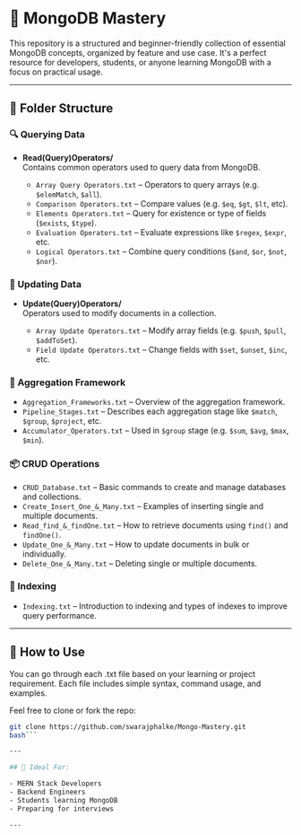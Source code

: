 # 📁 MongoDB Mastery

This repository is a structured and beginner-friendly collection of essential MongoDB concepts, organized by feature and use case. It's a perfect resource for developers, students, or anyone learning MongoDB with a focus on practical usage.

---

## 📂 Folder Structure

### 🔍 Querying Data

- **Read(Query)Operators/**  
  Contains common operators used to query data from MongoDB.

  - `Array Query Operators.txt` – Operators to query arrays (e.g. `$elemMatch`, `$all`).
  - `Comparison Operators.txt` – Compare values (e.g. `$eq`, `$gt`, `$lt`, etc).
  - `Elements Operators.txt` – Query for existence or type of fields (`$exists`, `$type`).
  - `Evaluation Operators.txt` – Evaluate expressions like `$regex`, `$expr`, etc.
  - `Logical Operators.txt` – Combine query conditions (`$and`, `$or`, `$not`, `$nor`).

### 🔁 Updating Data

- **Update(Query)Operators/**  
  Operators used to modify documents in a collection.

  - `Array Update Operators.txt` – Modify array fields (e.g. `$push`, `$pull`, `$addToSet`).
  - `Field Update Operators.txt` – Change fields with `$set`, `$unset`, `$inc`, etc.

### 🧱 Aggregation Framework

- `Aggregation_Frameworks.txt` – Overview of the aggregation framework.
- `Pipeline_Stages.txt` – Describes each aggregation stage like `$match`, `$group`, `$project`, etc.
- `Accumulator_Operators.txt` – Used in `$group` stage (e.g. `$sum`, `$avg`, `$max`, `$min`).

### 📦 CRUD Operations

- `CRUD_Database.txt` – Basic commands to create and manage databases and collections.
- `Create_Insert_One_&_Many.txt` – Examples of inserting single and multiple documents.
- `Read_find_&_findOne.txt` – How to retrieve documents using `find()` and `findOne()`.
- `Update_One_&_Many.txt` – How to update documents in bulk or individually.
- `Delete_One_&_Many.txt` – Deleting single or multiple documents.

### 🚀 Indexing

- `Indexing.txt` – Introduction to indexing and types of indexes to improve query performance.

---

## 📌 How to Use

You can go through each .txt file based on your learning or project requirement. Each file includes simple syntax, command usage, and examples.

Feel free to clone or fork the repo:
```bash
git clone https://github.com/swarajphalke/Mongo-Mastery.git
bash```

---

## 📘 Ideal For:

- MERN Stack Developers
- Backend Engineers
- Students learning MongoDB
- Preparing for interviews

---

